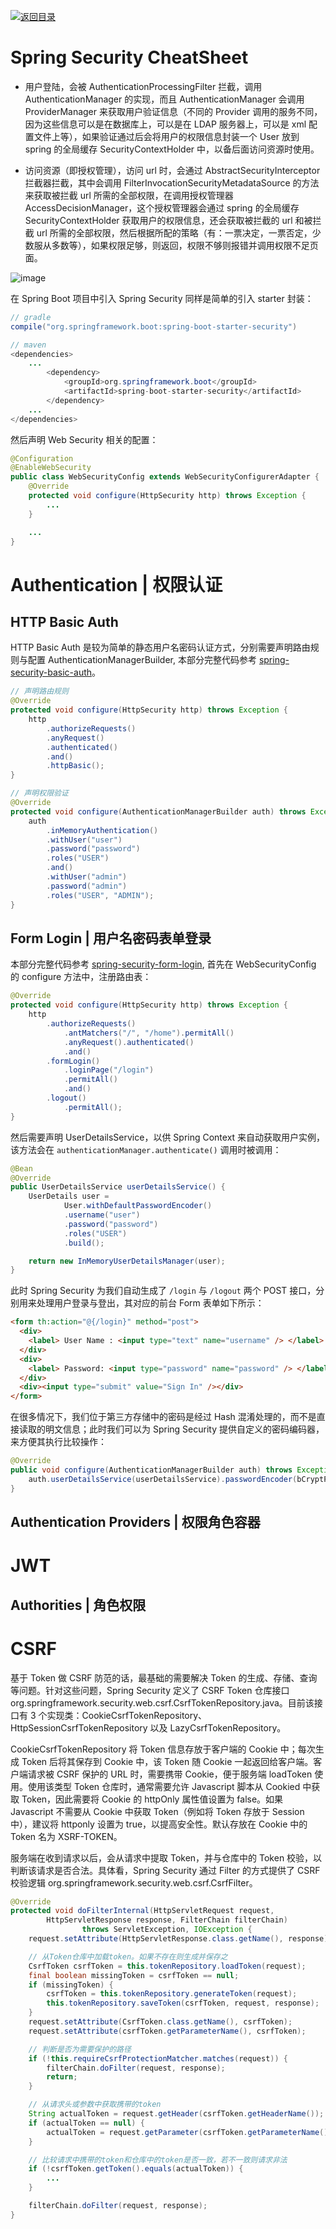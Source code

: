 [![返回目录](https://parg.co/UCb)](https://github.com/wxyyxc1992/Awesome-CheatSheet)

# Spring Security CheatSheet

- 用户登陆，会被 AuthenticationProcessingFilter 拦截，调用 AuthenticationManager 的实现，而且 AuthenticationManager 会调用 ProviderManager 来获取用户验证信息（不同的 Provider 调用的服务不同，因为这些信息可以是在数据库上，可以是在 LDAP 服务器上，可以是 xml 配置文件上等），如果验证通过后会将用户的权限信息封装一个 User 放到 spring 的全局缓存 SecurityContextHolder 中，以备后面访问资源时使用。

- 访问资源（即授权管理），访问 url 时，会通过 AbstractSecurityInterceptor 拦截器拦截，其中会调用 FilterInvocationSecurityMetadataSource 的方法来获取被拦截 url 所需的全部权限，在调用授权管理器 AccessDecisionManager，这个授权管理器会通过 spring 的全局缓存 SecurityContextHolder 获取用户的权限信息，还会获取被拦截的 url 和被拦截 url 所需的全部权限，然后根据所配的策略（有：一票决定，一票否定，少数服从多数等），如果权限足够，则返回，权限不够则报错并调用权限不足页面。

![image](https://user-images.githubusercontent.com/5803001/47625333-65bc1080-db5f-11e8-8971-ec4925c9b801.png)

在 Spring Boot 项目中引入 Spring Security 同样是简单的引入 starter 封装：

```java
// gradle
compile("org.springframework.boot:spring-boot-starter-security")

// maven
<dependencies>
    ...
        <dependency>
            <groupId>org.springframework.boot</groupId>
            <artifactId>spring-boot-starter-security</artifactId>
        </dependency>
    ...
</dependencies>
```

然后声明 Web Security 相关的配置：

```java
@Configuration
@EnableWebSecurity
public class WebSecurityConfig extends WebSecurityConfigurerAdapter {
    @Override
    protected void configure(HttpSecurity http) throws Exception {
        ...
    }

    ...
}
```

# Authentication | 权限认证

## HTTP Basic Auth

HTTP Basic Auth 是较为简单的静态用户名密码认证方式，分别需要声明路由规则与配置 AuthenticationManagerBuilder, 本部分完整代码参考 [spring-security-basic-auth](https://github.com/wxyyxc1992/Backend-Boilerplate/tree/master/java/spring/spring-basic-auth)。

```java
// 声明路由规则
@Override
protected void configure(HttpSecurity http) throws Exception {
    http
        .authorizeRequests()
        .anyRequest()
        .authenticated()
        .and()
        .httpBasic();
}

// 声明权限验证
@Override
protected void configure(AuthenticationManagerBuilder auth) throws Exception {
    auth
        .inMemoryAuthentication()
        .withUser("user")
        .password("password")
        .roles("USER")
        .and()
        .withUser("admin")
        .password("admin")
        .roles("USER", "ADMIN");
}
```

## Form Login | 用户名密码表单登录

本部分完整代码参考 [spring-security-form-login](https://github.com/wxyyxc1992/Backend-Boilerplate/tree/master/java/spring/spring-security-login), 首先在 WebSecurityConfig 的 configure 方法中，注册路由表：

```java
@Override
protected void configure(HttpSecurity http) throws Exception {
    http
        .authorizeRequests()
            .antMatchers("/", "/home").permitAll()
            .anyRequest().authenticated()
            .and()
        .formLogin()
            .loginPage("/login")
            .permitAll()
            .and()
        .logout()
            .permitAll();
}
```

然后需要声明 UserDetailsService，以供 Spring Context 来自动获取用户实例，该方法会在 `authenticationManager.authenticate()` 调用时被调用：

```java
@Bean
@Override
public UserDetailsService userDetailsService() {
    UserDetails user =
            User.withDefaultPasswordEncoder()
            .username("user")
            .password("password")
            .roles("USER")
            .build();

    return new InMemoryUserDetailsManager(user);
}
```

此时 Spring Security 为我们自动生成了 `/login` 与 `/logout` 两个 POST 接口，分别用来处理用户登录与登出，其对应的前台 Form 表单如下所示：

```html
<form th:action="@{/login}" method="post">
  <div>
    <label> User Name : <input type="text" name="username" /> </label>
  </div>
  <div>
    <label> Password: <input type="password" name="password" /> </label>
  </div>
  <div><input type="submit" value="Sign In" /></div>
</form>
```

在很多情况下，我们位于第三方存储中的密码是经过 Hash 混淆处理的，而不是直接读取的明文信息；此时我们可以为 Spring Security 提供自定义的密码编码器，来方便其执行比较操作：

```java
@Override
public void configure(AuthenticationManagerBuilder auth) throws Exception {
    auth.userDetailsService(userDetailsService).passwordEncoder(bCryptPasswordEncoder);
}
```

## Authentication Providers | 权限角色容器

# JWT

## Authorities | 角色权限

# CSRF

基于 Token 做 CSRF 防范的话，最基础的需要解决 Token 的生成、存储、查询等问题。针对这些问题，Spring Security 定义了 CSRF Token 仓库接口 org.springframework.security.web.csrf.CsrfTokenRepository.java。目前该接口有 3 个实现类：CookieCsrfTokenRepository、HttpSessionCsrfTokenRepository 以及 LazyCsrfTokenRepository。

CookieCsrfTokenRepository 将 Token 信息存放于客户端的 Cookie 中；每次生成 Token 后将其保存到 Cookie 中，该 Token 随 Cookie 一起返回给客户端。客户端请求被 CSRF 保护的 URL 时，需要携带 Cookie，便于服务端 loadToken 使用。使用该类型 Token 仓库时，通常需要允许 Javascript 脚本从 Cookied 中获取 Token，因此需要将 Cookie 的 httpOnly 属性值设置为 false。如果 Javascript 不需要从 Cookie 中获取 Token（例如将 Token 存放于 Session 中），建议将 httponly 设置为 true，以提高安全性。默认存放在 Cookie 中的 Token 名为 XSRF-TOKEN。

服务端在收到请求以后，会从请求中提取 Token，并与仓库中的 Token 校验，以判断该请求是否合法。具体看，Spring Security 通过 Filter 的方式提供了 CSRF 校验逻辑 org.springframework.security.web.csrf.CsrfFilter。

```java
@Override
protected void doFilterInternal(HttpServletRequest request,
        HttpServletResponse response, FilterChain filterChain)
                throws ServletException, IOException {
    request.setAttribute(HttpServletResponse.class.getName(), response);

    // 从Token仓库中加载token。如果不存在则生成并保存之
    CsrfToken csrfToken = this.tokenRepository.loadToken(request);
    final boolean missingToken = csrfToken == null;
    if (missingToken) {
        csrfToken = this.tokenRepository.generateToken(request);
        this.tokenRepository.saveToken(csrfToken, request, response);
    }
    request.setAttribute(CsrfToken.class.getName(), csrfToken);
    request.setAttribute(csrfToken.getParameterName(), csrfToken);

    // 判断是否为需要保护的路径
    if (!this.requireCsrfProtectionMatcher.matches(request)) {
        filterChain.doFilter(request, response);
        return;
    }

    // 从请求头或参数中获取携带的token
    String actualToken = request.getHeader(csrfToken.getHeaderName());
    if (actualToken == null) {
        actualToken = request.getParameter(csrfToken.getParameterName());
    }

    // 比较请求中携带的token和仓库中的token是否一致，若不一致则请求非法
    if (!csrfToken.getToken().equals(actualToken)) {
        ...
    }

    filterChain.doFilter(request, response);
}
```
